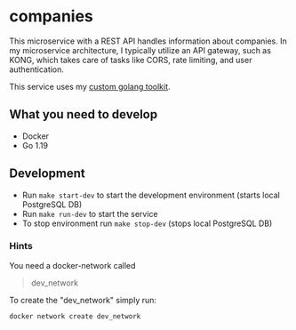 # companies

This microservice with a REST API handles information about companies. In my microservice architecture, I typically utilize an API gateway, such as KONG, which takes care of tasks like CORS, rate limiting, and user authentication.

This service uses my [custom golang toolkit](https://github.com/tjarkmeyer/golang-toolkit).

## What you need to develop
- Docker
- Go 1.19

## Development
- Run `make start-dev` to start the development environment (starts local PostgreSQL DB)
- Run `make run-dev` to start the service
- To stop environment run `make stop-dev` (stops local PostgreSQL DB)

### Hints
You need a docker-network called

> dev_network

To create the "dev_network" simply run:

`docker network create dev_network`
